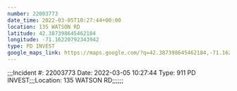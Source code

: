 ```yaml
---
number: 22003773
date_time: 2022-03-05T10:27:44+00:00
location: 135 WATSON RD
latitude: 42.387398645462184
longitude: -71.16220792343942
type: PD INVEST
google_maps_link: https://maps.google.com/?q=42.387398645462184,-71.16220792343942
---
```


;;;Incident #: 22003773   Date: 2022-03-05 10:27:44   Type: 911 PD INVEST;;;Location: 135 WATSON RD;;;;;;
